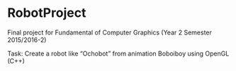 # RobotProject
Final project for Fundamental of Computer Graphics (Year 2 Semester 2015/2016-2)

Task: Create a robot like “Ochobot” from animation Boboiboy using OpenGL (C++)
